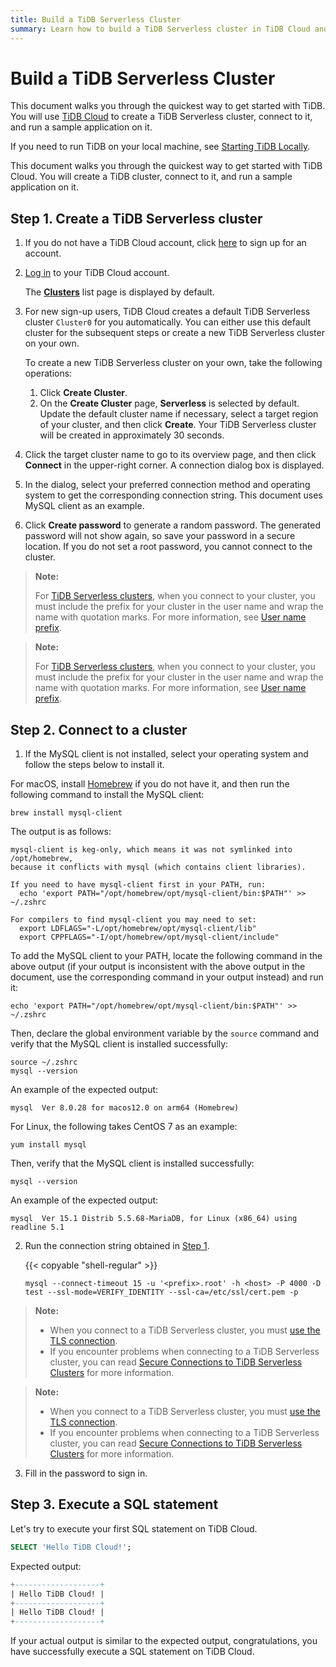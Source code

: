 ```yaml
---
title: Build a TiDB Serverless Cluster
summary: Learn how to build a TiDB Serverless cluster in TiDB Cloud and connect to it.
---
```


<!-- markdownlint-disable MD029 -->

# Build a TiDB Serverless Cluster

<CustomContent platform="tidb">

This document walks you through the quickest way to get started with TiDB. You will use [TiDB Cloud](https://www.pingcap.com/tidb-cloud) to create a TiDB Serverless cluster, connect to it, and run a sample application on it.

If you need to run TiDB on your local machine, see [Starting TiDB Locally](/quick-start-with-tidb.md).

</CustomContent>

<CustomContent platform="tidb-cloud">

This document walks you through the quickest way to get started with TiDB Cloud. You will create a TiDB cluster, connect to it, and run a sample application on it.

</CustomContent>

## Step 1. Create a TiDB Serverless cluster

1. If you do not have a TiDB Cloud account, click [here](https://tidbcloud.com/free-trial) to sign up for an account.

2. [Log in](https://tidbcloud.com/) to your TiDB Cloud account.

    The [**Clusters**](https://tidbcloud.com/console/clusters) list page is displayed by default.

3. For new sign-up users, TiDB Cloud creates a default TiDB Serverless cluster `Cluster0` for you automatically. You can either use this default cluster for the subsequent steps or create a new TiDB Serverless cluster on your own.

    To create a new TiDB Serverless cluster on your own, take the following operations:

    1. Click **Create Cluster**.
    2. On the **Create Cluster** page, **Serverless** is selected by default. Update the default cluster name if necessary, select a target region of your cluster, and then click **Create**. Your TiDB Serverless cluster will be created in approximately 30 seconds.

4. Click the target cluster name to go to its overview page, and then click **Connect** in the upper-right corner. A connection dialog box is displayed.

5. In the dialog, select your preferred connection method and operating system to get the corresponding connection string. This document uses MySQL client as an example.

6. Click **Create password** to generate a random password. The generated password will not show again, so save your password in a secure location. If you do not set a root password, you cannot connect to the cluster.

<CustomContent platform="tidb">

> **Note:**
>
> For [TiDB Serverless clusters](https://docs.pingcap.com/tidbcloud/select-cluster-tier#tidb-serverless-beta), when you connect to your cluster, you must include the prefix for your cluster in the user name and wrap the name with quotation marks. For more information, see [User name prefix](https://docs.pingcap.com/tidbcloud/select-cluster-tier#user-name-prefix).

</CustomContent>

<CustomContent platform="tidb-cloud">

> **Note:**
>
> For [TiDB Serverless clusters](https://docs.pingcap.com/tidbcloud/select-cluster-tier#tidb-serverless-beta), when you connect to your cluster, you must include the prefix for your cluster in the user name and wrap the name with quotation marks. For more information, see [User name prefix](/tidb-cloud/select-cluster-tier.md#user-name-prefix).

</CustomContent>

## Step 2. Connect to a cluster

1. If the MySQL client is not installed, select your operating system and follow the steps below to install it.

<SimpleTab>

<div label="macOS">

For macOS, install [Homebrew](https://brew.sh/index) if you do not have it, and then run the following command to install the MySQL client:

```shell
brew install mysql-client
```

The output is as follows:

```
mysql-client is keg-only, which means it was not symlinked into /opt/homebrew,
because it conflicts with mysql (which contains client libraries).

If you need to have mysql-client first in your PATH, run:
  echo 'export PATH="/opt/homebrew/opt/mysql-client/bin:$PATH"' >> ~/.zshrc

For compilers to find mysql-client you may need to set:
  export LDFLAGS="-L/opt/homebrew/opt/mysql-client/lib"
  export CPPFLAGS="-I/opt/homebrew/opt/mysql-client/include"
```

To add the MySQL client to your PATH, locate the following command in the above output (if your output is inconsistent with the above output in the document, use the corresponding command in your output instead) and run it:

```shell
echo 'export PATH="/opt/homebrew/opt/mysql-client/bin:$PATH"' >> ~/.zshrc
```

Then, declare the global environment variable by the `source` command and verify that the MySQL client is installed successfully:

```shell
source ~/.zshrc
mysql --version
```

An example of the expected output:

```
mysql  Ver 8.0.28 for macos12.0 on arm64 (Homebrew)
```

</div>

<div label="Linux">

For Linux, the following takes CentOS 7 as an example:

```shell
yum install mysql
```

Then, verify that the MySQL client is installed successfully:

```shell
mysql --version
```

An example of the expected output:

```
mysql  Ver 15.1 Distrib 5.5.68-MariaDB, for Linux (x86_64) using readline 5.1
```

</div>

</SimpleTab>

2. Run the connection string obtained in [Step 1](#step-1-create-a-tidb-serverless-cluster).

    {{< copyable "shell-regular" >}}

    ```shell
    mysql --connect-timeout 15 -u '<prefix>.root' -h <host> -P 4000 -D test --ssl-mode=VERIFY_IDENTITY --ssl-ca=/etc/ssl/cert.pem -p
    ```

<CustomContent platform="tidb">

> **Note:**
>
> - When you connect to a TiDB Serverless cluster, you must [use the TLS connection](https://docs.pingcap.com/tidbcloud/secure-connections-to-serverless-tier-clusters).
> - If you encounter problems when connecting to a TiDB Serverless cluster, you can read [Secure Connections to TiDB Serverless Clusters](https://docs.pingcap.com/tidbcloud/secure-connections-to-serverless-tier-clusters) for more information.

</CustomContent>

<CustomContent platform="tidb-cloud">

> **Note:**
>
> - When you connect to a TiDB Serverless cluster, you must [use the TLS connection](/tidb-cloud/secure-connections-to-serverless-tier-clusters.md).
> - If you encounter problems when connecting to a TiDB Serverless cluster, you can read [Secure Connections to TiDB Serverless Clusters](/tidb-cloud/secure-connections-to-serverless-tier-clusters.md) for more information.

</CustomContent>

3. Fill in the password to sign in.

## Step 3. Execute a SQL statement

Let's try to execute your first SQL statement on TiDB Cloud.

```sql
SELECT 'Hello TiDB Cloud!';
```

Expected output:

```sql
+-------------------+
| Hello TiDB Cloud! |
+-------------------+
| Hello TiDB Cloud! |
+-------------------+
```

If your actual output is similar to the expected output, congratulations, you have successfully execute a SQL statement on TiDB Cloud.
